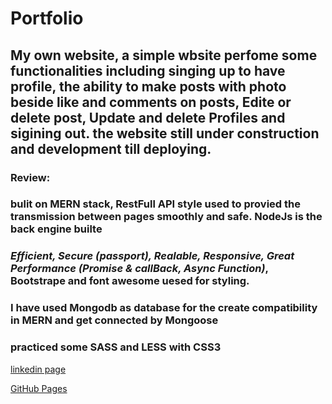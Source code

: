 # Portfolio

## My own website, a simple wbsite perfome some functionalities including singing up to have profile, the ability to make posts with photo beside like and comments on posts, Edite or delete post, Update and delete Profiles and sigining out. the website still under construction and development till deploying.


### Review:
###  bulit on **MERN** stack, **RestFull API** style used to provied the transmission between pages smoothly and safe. **NodeJs** is the back engine builte 
### *Efficient, Secure (passport), Realable, Responsive, Great Performance (Promise & callBack, Async Function)*, Bootstrape and font awesome uesed for styling.
### I have used Mongodb as database for the create compatibility in MERN and get connected by Mongoose 
### practiced some SASS and LESS with CSS3 



 









 [linkedin page](https://linkedin.com/)

 [GitHub Pages](https://github.com/ThairAl-okaily/Portfolio/)
